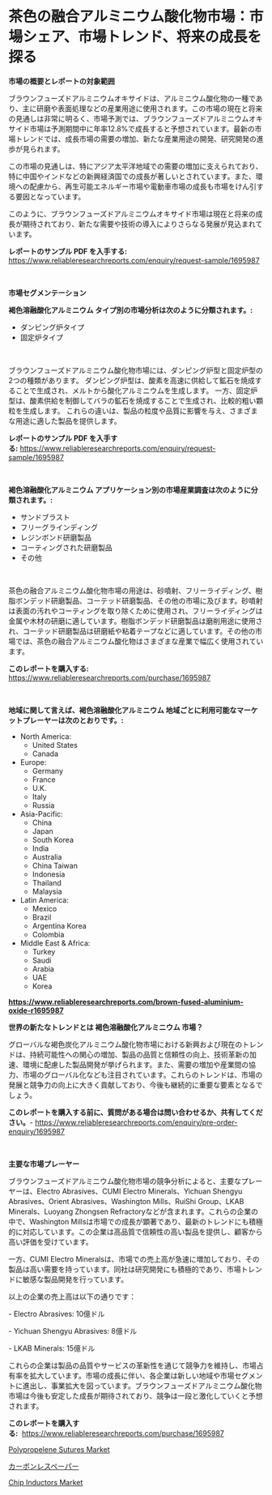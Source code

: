 <p><h1>茶色の融合アルミニウム酸化物市場：市場シェア、市場トレンド、将来の成長を探る</h1></p><p><strong>市場の概要とレポートの対象範囲</strong></p>
<p><p>ブラウンフューズドアルミニウムオキサイドは、アルミニウム酸化物の一種であり、主に研磨や表面処理などの産業用途に使用されます。この市場の現在と将来の見通しは非常に明るく、市場予測では、ブラウンフューズドアルミニウムオキサイド市場は予測期間中に年率12.8%で成長すると予想されています。最新の市場トレンドでは、成長市場の需要の増加、新たな産業用途の開発、研究開発の進歩が見られます。</p><p>この市場の見通しは、特にアジア太平洋地域での需要の増加に支えられており、特に中国やインドなどの新興経済国での成長が著しいとされています。また、環境への配慮から、再生可能エネルギー市場や電動車市場の成長も市場をけん引する要因となっています。</p><p>このように、ブラウンフューズドアルミニウムオキサイド市場は現在と将来の成長が期待されており、新たな需要や技術の導入によりさらなる発展が見込まれています。</p></p>
<p><strong>レポートのサンプル PDF を入手する:</strong> <a href="https://www.reliableresearchreports.com/enquiry/request-sample/1695987">https://www.reliableresearchreports.com/enquiry/request-sample/1695987</a></p>
<p>&nbsp;</p>
<p><strong>市場セグメンテーション</strong></p>
<p><strong>褐色溶融酸化アルミニウム タイプ別の市場分析は次のように分類されます。:</strong></p>
<p><ul><li>ダンピング炉タイプ</li><li>固定炉タイプ</li></ul></p>
<p>&nbsp;</p>
<p><p>ブラウンフューズドアルミニウム酸化物市場には、ダンピング炉型と固定炉型の2つの種類があります。 ダンピング炉型は、酸素を高速に供給して鉱石を焼成することで生成され、メルトから酸化アルミニウムを生成します。 一方、固定炉型は、酸素供給を制御してバラの鉱石を焼成することで生成され、比較的粗い顆粒を生成します。 これらの違いは、製品の粒度や品質に影響を与え、さまざまな用途に適した製品を提供します。</p></p>
<p><strong>レポートのサンプル PDF を入手する:</strong>&nbsp;<a href="https://www.reliableresearchreports.com/enquiry/request-sample/1695987">https://www.reliableresearchreports.com/enquiry/request-sample/1695987</a></p>
<p>&nbsp;</p>
<p><strong> 褐色溶融酸化アルミニウム アプリケーション別の市場産業調査は次のように分類されます。:</strong></p>
<p><ul><li>サンドブラスト</li><li>フリーグラインディング</li><li>レジンボンド研磨製品</li><li>コーティングされた研磨製品</li><li>その他</li></ul></p>
<p>&nbsp;</p>
<p><p>茶色の融合アルミニウム酸化物市場の用途は、砂噴射、フリーライディング、樹脂ボンデッド研磨製品、コーテッド研磨製品、その他の市場に及びます。砂噴射は表面の汚れやコーティングを取り除くために使用され、フリーライディングは金属や木材の研磨に適しています。樹脂ボンデッド研磨製品は磨削用途に使用され、コーテッド研磨製品は研磨紙や粘着テープなどに適しています。その他の市場では、茶色の融合アルミニウム酸化物はさまざまな産業で幅広く使用されています。</p></p>
<p><strong>このレポートを購入する:</strong>&nbsp; <a href="https://www.reliableresearchreports.com/purchase/1695987">https://www.reliableresearchreports.com/purchase/1695987</a></p>
<p>&nbsp;</p>
<p><strong>地域に関して言えば、褐色溶融酸化アルミニウム 地域ごとに利用可能なマーケットプレーヤーは次のとおりです。:</strong></p>
<p><ul>
    <li>
        North America:
        <ul>
            <li>United States</li>
            <li>Canada</li>
        </ul>
    </li>
    <li>
        Europe:
        <ul>
            <li>Germany</li>
            <li>France</li>
            <li>U.K.</li>
            <li>Italy</li>
            <li>Russia</li>
        </ul>
    </li>
    <li>
        Asia-Pacific:
        <ul>
            <li>China</li>
            <li>Japan</li>
            <li>South Korea</li>
            <li>India</li>
            <li>Australia</li>
            <li>China Taiwan</li>
            <li>Indonesia</li>
            <li>Thailand</li>
            <li>Malaysia</li>
        </ul>
    </li>
    <li>
        Latin America:
        <ul>
            <li>Mexico</li>
            <li>Brazil</li>
            <li>Argentina Korea</li>
            <li>Colombia</li>
        </ul>
    </li>
    <li>
        Middle East & Africa:
        <ul>
            <li>Turkey</li>
            <li>Saudi</li>
            <li>Arabia</li>
            <li>UAE</li>
            <li>Korea</li>
        </ul>
    </li>
    </ul></p>
<p><strong><a href="https://www.reliableresearchreports.com/brown-fused-aluminium-oxide-r1695987">https://www.reliableresearchreports.com/brown-fused-aluminium-oxide-r1695987</a></strong>&nbsp;</p>
<p><strong>世界の新たなトレンドとは 褐色溶融酸化アルミニウム 市場？</strong></p>
<p><p>グローバルな褐色炭化アルミニウム酸化物市場における新興および現在のトレンドは、持続可能性への関心の増加、製品の品質と信頼性の向上、技術革新の加速、環境に配慮した製品開発が挙げられます。また、需要の増加や産業間の協力、市場のグローバル化なども注目されています。これらのトレンドは、市場の発展と競争力の向上に大きく貢献しており、今後も継続的に重要な要素となるでしょう。</p></p>
<p><strong>このレポートを購入する前に、質問がある場合は問い合わせるか、共有してください。</strong>- <a href="https://www.reliableresearchreports.com/enquiry/pre-order-enquiry/1695987">https://www.reliableresearchreports.com/enquiry/pre-order-enquiry/1695987</a></p>
<p>&nbsp;</p>
<p><strong>主要な市場プレーヤー</strong></p>
<p><p>ブラウンフューズドアルミニウム酸化物市場の競争分析によると、主要なプレーヤーは、Electro Abrasives、CUMI Electro Minerals、Yichuan Shengyu Abrasives、Orient Abrasives、Washington Mills、RuiShi Group、LKAB Minerals、Luoyang Zhongsen Refractoryなどが含まれます。これらの企業の中で、Washington Millsは市場での成長が顕著であり、最新のトレンドにも積極的に対応しています。この企業は高品質で信頼性の高い製品を提供し、顧客から高い評価を受けています。</p><p>一方、CUMI Electro Mineralsは、市場での売上高が急速に増加しており、その製品は高い需要を持っています。同社は研究開発にも積極的であり、市場トレンドに敏感な製品開発を行っています。</p><p>以上の企業の売上高は以下の通りです：</p><p>- Electro Abrasives: 10億ドル</p><p>- Yichuan Shengyu Abrasives: 8億ドル</p><p>- LKAB Minerals: 15億ドル</p><p>これらの企業は製品の品質やサービスの革新性を通じて競争力を維持し、市場占有率を拡大しています。市場の成長に伴い、各企業は新しい地域や市場セグメントに進出し、事業拡大を図っています。ブラウンフューズドアルミニウム酸化物市場は今後も安定した成長が期待されており、競争は一段と激化していくと予想されます。</p></p>
<p><strong>このレポートを購入する:</strong>&nbsp;&nbsp;<a href="https://www.reliableresearchreports.com/purchase/1695987">https://www.reliableresearchreports.com/purchase/1695987</a></p>
<p><p><a href="https://github.com/okotobwrhuteie/Market-Research-Report-List-2/blob/main/polypropelene-sutures-market.md">Polypropelene Sutures Market</a></p><p><a href="https://github.com/SarahFahey88/Market-Research-Report-List-1/blob/main/956703223191.md">カーボンレスペーパー</a></p><p><a href="https://pretty-mail-caf.notion.site/Chip-Inductors-Market-Size-Reveals-the-Best-Marketing-Channels-In-Global-Industry-ba99895195ed42a78c8903844c3e1a27">Chip Inductors Market</a></p></p>